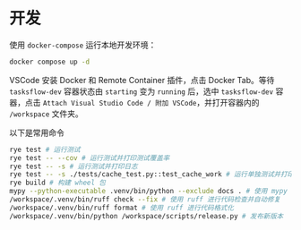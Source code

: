 # 开发

使用 `docker-compose` 运行本地开发环境：

```sh
docker compose up -d
```

VSCode 安装 Docker 和 Remote Container 插件，点击 Docker Tab。等待 `tasksflow-dev` 容器状态由 `starting` 变为 `running` 后，选中 `tasksflow-dev` 容器，点击 `Attach Visual Studio Code / 附加 VSCode`，并打开容器内的 `/workspace` 文件夹。

以下是常用命令

```sh
rye test # 运行测试
rye test -- --cov # 运行测试并打印测试覆盖率
rye test -- -s # 运行测试并打印日志
rye test -- -s ./tests/cache_test.py::test_cache_work # 运行单独测试并打印日志
rye build # 构建 wheel 包
mypy --python-executable .venv/bin/python --exclude docs . # 使用 mypy 进行检查
/workspace/.venv/bin/ruff check --fix # 使用 ruff 进行代码检查并自动修复
/workspace/.venv/bin/ruff format # 使用 ruff 进行代码格式化
/workspace/.venv/bin/python /workspace/scripts/release.py # 发布新版本
```
